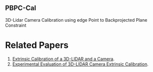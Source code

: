 ## PBPC-Cal
3D-Lidar Camera Calibration using  edge Point to Backprojected Plane Constraint

# Related Papers
1. [Extrinsic Calibration of a 3D-LIDAR and a Camera](https://arxiv.org/abs/2003.01213).
2. [Experimental Evaluation of 3D-LIDAR Camera Extrinsic Calibration](https://arxiv.org/abs/2007.01959).
